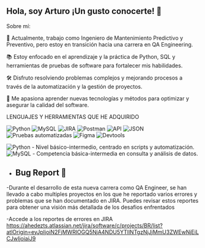 ## Hola, soy Arturo ¡Un gusto conocerte! 👋

Sobre mí:

💼 Actualmente, trabajo como Ingeniero de Mantenimiento Predictivo y Preventivo, pero estoy en transición hacia una carrera en QA Engineering.

📚 Estoy enfocado en el aprendizaje y la práctica de Python, SQL y herramientas de pruebas de software para fortalecer mis habilidades.

🛠️ Disfruto resolviendo problemas complejos y mejorando procesos a través de la automatización y la gestión de proyectos.

🎯 Me apasiona aprender nuevas tecnologías y métodos para optimizar y asegurar la calidad del software.

LENGUAJES Y HERRAMIENTAS QUE HE ADQUIRIDO 

![Python](https://img.shields.io/badge/-Python-000?&logo=python)
![MySQL](https://img.shields.io/badge/-MySQL-4479A1?&logo=mysql&logoColor=white)
![JIRA](https://img.shields.io/badge/-JIRA-0052CC?&logo=jira)
![Postman](https://img.shields.io/badge/-Postman-FF6C37?&logo=postman&logoColor=white)
![API](https://img.shields.io/badge/-API-FF9900)
![JSON](https://img.shields.io/badge/-JSON-000000?logo=json&logoColor=white)
![Pruebas automatizadas](https://img.shields.io/badge/-Pruebas%20Automatizadas-00ADD8?logo=testautomation&logoColor=white)
![Figma](https://img.shields.io/badge/-Figma-F24E1E?&logo=figma&logoColor=white)
![Devtools](https://img.shields.io/badge/-DevTools-03a9f4) 



![Python](https://img.shields.io/badge/-Python-000?&logo=python) - Nivel básico-intermedio, centrado en scripts y automatización.
![MySQL](https://img.shields.io/badge/-MySQL-4479A1?&logo=mysql&logoColor=white) - Competencia básica-intermedia en consulta y análisis de datos.


- ## Bug Report 🐞

-Durante el desarrollo de esta nueva carrera como QA Engineer, se han llevado a cabo multiples proyectos en los que he reportado varios errores y problemas que se han documentado en JIRA. Puedes revisar estos reportes para obtener una visión más detallada de los desafios enfrentados

-Accede a los reportes de errores en JIRA https://ahedezts.atlassian.net/jira/software/c/projects/BR/list?atlOrigin=eyJpIjoiN2FjMWRlOGQ5NjA4NDU5YTllNTgzNjJjMmU3ZWEwNjEiLCJwIjoiaiJ9


<!--


**ArturoHernandezT/ArturoHernandezT** is a ✨ _special_ ✨ repository because its `README.md` (this file) appears on your GitHub profile.

Here are some ideas to get you started:

- 🔭 I’m currently working on ...
- 🌱 I’m currently learning ...
- 👯 I’m looking to collaborate on ...
- 🤔 I’m looking for help with ...
- 💬 Ask me about ...
- 📫 How to reach me: ...
- 😄 Pronouns: ...
- ⚡ Fun fact: ...
-->
